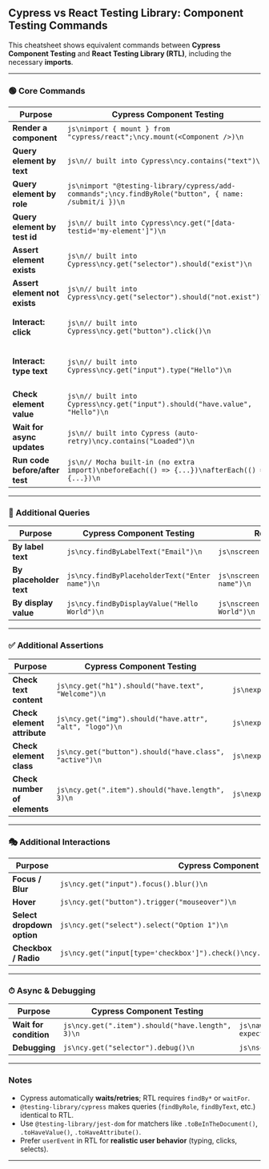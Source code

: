 ## Cypress vs React Testing Library: Component Testing Commands

This cheatsheet shows equivalent commands between **Cypress Component Testing** and **React Testing Library (RTL)**, including the necessary **imports**.  

---

### 🟢 Core Commands

| Purpose | Cypress Component Testing | React Testing Library |
|---------|---------------------------|------------------------|
| **Render a component** | ```js\nimport { mount } from "cypress/react";\ncy.mount(<Component />)\n``` | ```js\nimport { render, screen } from "@testing-library/react";\nrender(<Component />)\n``` |
| **Query element by text** | ```js\n// built into Cypress\ncy.contains("text")\n``` | ```js\nimport { render, screen } from "@testing-library/react";\nscreen.getByText("text")\n``` |
| **Query element by role** | ```js\nimport "@testing-library/cypress/add-commands";\ncy.findByRole("button", { name: /submit/i })\n``` | ```js\nimport { render, screen } from "@testing-library/react";\nscreen.getByRole("button", { name: /submit/i })\n``` |
| **Query element by test id** | ```js\n// built into Cypress\ncy.get("[data-testid='my-element']")\n``` | ```js\nimport { render, screen } from "@testing-library/react";\nscreen.getByTestId("my-element")\n``` |
| **Assert element exists** | ```js\n// built into Cypress\ncy.get("selector").should("exist")\n``` | ```js\nimport "@testing-library/jest-dom";\nexpect(screen.getByText("text")).toBeInTheDocument()\n``` |
| **Assert element not exists** | ```js\n// built into Cypress\ncy.get("selector").should("not.exist")\n``` | ```js\nimport "@testing-library/jest-dom";\nexpect(screen.queryByText("text")).not.toBeInTheDocument()\n``` |
| **Interact: click** | ```js\n// built into Cypress\ncy.get("button").click()\n``` | ```js\nimport { fireEvent } from "@testing-library/react";\nfireEvent.click(screen.getByRole("button"))\n\n// OR with userEvent\nimport userEvent from "@testing-library/user-event";\nuserEvent.click(screen.getByRole("button"))\n``` |
| **Interact: type text** | ```js\n// built into Cypress\ncy.get("input").type("Hello")\n``` | ```js\nimport { fireEvent } from "@testing-library/react";\nfireEvent.change(screen.getByRole("textbox"), { target: { value: "Hello" }})\n\n// OR with userEvent\nimport userEvent from "@testing-library/user-event";\nuserEvent.type(screen.getByRole("textbox"), "Hello")\n``` |
| **Check element value** | ```js\n// built into Cypress\ncy.get("input").should("have.value", "Hello")\n``` | ```js\nimport "@testing-library/jest-dom";\nexpect(screen.getByRole("textbox")).toHaveValue("Hello")\n``` |
| **Wait for async updates** | ```js\n// built into Cypress (auto-retry)\ncy.contains("Loaded")\n``` | ```js\nimport { render, screen } from "@testing-library/react";\nawait screen.findByText("Loaded")\n``` |
| **Run code before/after test** | ```js\n// Mocha built-in (no extra import)\nbeforeEach(() => {...})\nafterEach(() => {...})\n``` | ```js\n// Jest built-in (no extra import)\nbeforeEach(() => {...})\nafterEach(() => {...})\n``` |

---

### 🔎 Additional Queries

| Purpose | Cypress Component Testing | React Testing Library |
|---------|---------------------------|------------------------|
| **By label text** | ```js\ncy.findByLabelText("Email")\n``` | ```js\nscreen.getByLabelText("Email")\n``` |
| **By placeholder text** | ```js\ncy.findByPlaceholderText("Enter name")\n``` | ```js\nscreen.getByPlaceholderText("Enter name")\n``` |
| **By display value** | ```js\ncy.findByDisplayValue("Hello World")\n``` | ```js\nscreen.getByDisplayValue("Hello World")\n``` |

---

### ✅ Additional Assertions

| Purpose | Cypress Component Testing | React Testing Library |
|---------|---------------------------|------------------------|
| **Check text content** | ```js\ncy.get("h1").should("have.text", "Welcome")\n``` | ```js\nexpect(screen.getByRole("heading")).toHaveTextContent("Welcome")\n``` |
| **Check element attribute** | ```js\ncy.get("img").should("have.attr", "alt", "logo")\n``` | ```js\nexpect(screen.getByRole("img")).toHaveAttribute("alt", "logo")\n``` |
| **Check element class** | ```js\ncy.get("button").should("have.class", "active")\n``` | ```js\nexpect(screen.getByRole("button")).toHaveClass("active")\n``` |
| **Check number of elements** | ```js\ncy.get(".item").should("have.length", 3)\n``` | ```js\nexpect(screen.getAllByRole("listitem")).toHaveLength(3)\n``` |

---

### 🎭 Additional Interactions

| Purpose | Cypress Component Testing | React Testing Library |
|---------|---------------------------|------------------------|
| **Focus / Blur** | ```js\ncy.get("input").focus().blur()\n``` | ```js\nfireEvent.focus(screen.getByRole("textbox"))\nfireEvent.blur(screen.getByRole("textbox"))\n``` |
| **Hover** | ```js\ncy.get("button").trigger("mouseover")\n``` | ```js\nuserEvent.hover(screen.getByRole("button"))\n``` |
| **Select dropdown option** | ```js\ncy.get("select").select("Option 1")\n``` | ```js\nuserEvent.selectOptions(screen.getByRole("combobox"), "Option 1")\n``` |
| **Checkbox / Radio** | ```js\ncy.get("input[type='checkbox']").check()\ncy.get("input[type='radio']").check()\n``` | ```js\nuserEvent.click(screen.getByRole("checkbox"))\nuserEvent.click(screen.getByRole("radio"))\n``` |

---

### ⏱ Async & Debugging

| Purpose | Cypress Component Testing | React Testing Library |
|---------|---------------------------|------------------------|
| **Wait for condition** | ```js\ncy.get(".item").should("have.length", 3)\n``` | ```js\nawait waitFor(() => expect(screen.getAllByRole("listitem")).toHaveLength(3))\n``` |
| **Debugging** | ```js\ncy.get("selector").debug()\n``` | ```js\nscreen.debug()\n``` |

---

### Notes
- Cypress automatically **waits/retries**; RTL requires `findBy*` or `waitFor`.  
- `@testing-library/cypress` makes queries (`findByRole`, `findByText`, etc.) identical to RTL.  
- Use `@testing-library/jest-dom` for matchers like `.toBeInTheDocument()`, `.toHaveValue()`, `.toHaveAttribute()`.  
- Prefer `userEvent` in RTL for **realistic user behavior** (typing, clicks, selects).  

---
